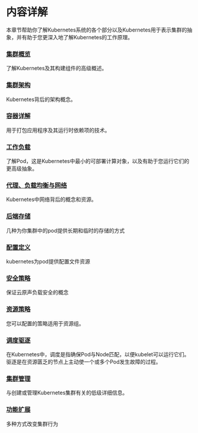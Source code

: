 # 内容详解

本章节帮助你了解Kubernetes系统的各个部分以及Kubernetes用于表示集群的抽象，并有助于您更深入地了解Kubernetes的工作原理。


### [集群概览](overview/README.md) 

了解Kubernetes及其构建组件的高级概述。

### [集群架构](architecture/README.md)

Kubernetes背后的架构概念。

### [容器详解](containers/README.md)

用于打包应用程序及其运行时依赖项的技术。

### [工作负载](workloads/README.md)

了解Pod，这是Kubernetes中最小的可部署计算对象，以及有助于您运行它们的更高级抽象。

### [代理、负载均衡与网络](services-networking/README.md)

Kubernetes中网络背后的概念和资源。

### [后端存储](storage/README.md)

几种为你集群中的pod提供长期和临时的存储的方式

### [配置定义](configuration/README.md)

kubernetes为pod提供配置文件资源

### [安全策略](security/README.md)

保证云原声负载安全的概念

### [资源策略](policy/README.md)

您可以配置的策略适用于资源组。

### [调度驱逐](scheduling-eviction/README.md)

在Kubernetes中，调度是指确保Pod与Node匹配，以便kubelet可以运行它们。 驱逐是在资源匮乏的节点上主动使一个或多个Pod发生故障的过程。

### [集群管理](cluster-administration.md)

与创建或管理Kubernetes集群有关的低级详细信息。

### [功能扩展](extend-kubernetes.md)

多种方式改变集群行为